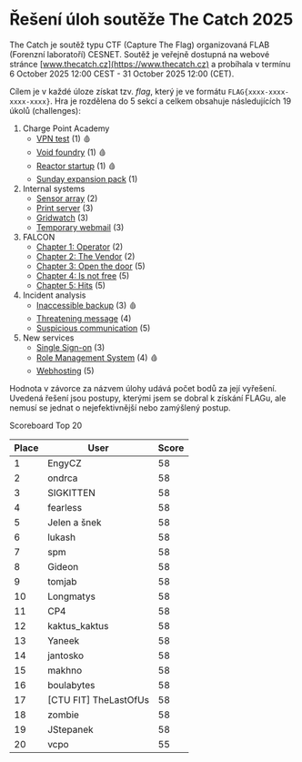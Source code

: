 # Řešení úloh soutěže The Catch 2025

The Catch je soutěž typu CTF (Capture The Flag) organizovaná FLAB (Forenzní laboratoří) CESNET. Soutěž je veřejně dostupná na webové stránce [www.thecatch.cz](https://www.thecatch.cz) a probíhala v termínu 6 October 2025 12:00 CEST - 31 October 2025 12:00 (CET).

Cílem je v každé úloze získat tzv. _flag_, který je ve formátu `FLAG{xxxx-xxxx-xxxx-xxxx}`. Hra je rozdělena do 5 sekcí a celkem obsahuje následujících 19 úkolů (challenges):

1. Charge Point Academy
   - [VPN test](01_VPN_Test) (1) 🩸
   - [Void foundry](02_Void_foundry) (1) 🩸
   - [Reactor startup](03_Reactor_startup) (1) 🩸
   - [Sunday expansion pack](04_Sunday_expansion_pack) (1)
1. Internal systems
   - [Sensor array](05_Sensor_array) (2)
   - [Print server](06_Print_server) (3)
   - [Gridwatch](07_Gridwatch) (3)
   - [Temporary webmail](08_Temporary_webmail) (3)
1. FALCON
   - [Chapter 1: Operator](09_FALCON/README.md#chapter-1-operator-2) (2)
   - [Chapter 2: The Vendor](09_FALCON/README.md#chapter-2-the-vendor-2) (2)
   - [Chapter 3: Open the door](09_FALCON/README.md#chapter-3-open-the-door-5) (5)
   - [Chapter 4: Is not free](09_FALCON/README.md#chapter-4-is-not-free-5) (5)
   - [Chapter 5: Hits](09_FALCON/README.md#chapter-5-hits-5) (5)
1. Incident analysis
   - [Inaccessible backup](10_Inaccessible_backup) (3) 🩸
   - [Threatening message](11_Threatening_message) (4)
   - [Suspicious communication](12_Suspicious_communication) (5)
1. New services
   - [Single Sign-on](13_Single_Sign-on) (3)
   - [Role Management System](14_Role_Management_System) (4) 🩸
   - [Webhosting](15_Webhosting) (5)

Hodnota v závorce za názvem úlohy udává počet bodů za její vyřešení. Uvedená řešení jsou postupy, kterými jsem se dobral k získání FLAGu, ale nemusí se jednat o nejefektivnější nebo zamýšlený postup.

Scoreboard Top 20

| Place | User                 | Score |
|-------|----------------------|-------|
|1      |EngyCZ                | 58    |
|2      |ondrca                | 58    |
|3      |SIGKITTEN             | 58    |
|4      |fearless              | 58    |
|5      |Jelen a šnek          | 58    |
|6      |lukash                | 58    |
|7      |spm                   | 58    |
|8      |Gideon                | 58    |
|9      |tomjab                | 58    |
|10     |Longmatys             | 58    |
|11     |CP4                   | 58    |
|12     |kaktus_kaktus         | 58    |
|13     |Yaneek                | 58    |
|14     |jantosko              | 58    |
|15     |makhno                | 58    |
|16     |boulabytes            | 58    |
|17     |[CTU FIT] TheLastOfUs | 58    |
|18     |zombie                | 58    |
|19     |JStepanek             | 58    |
|20     |vcpo                  | 55    |
